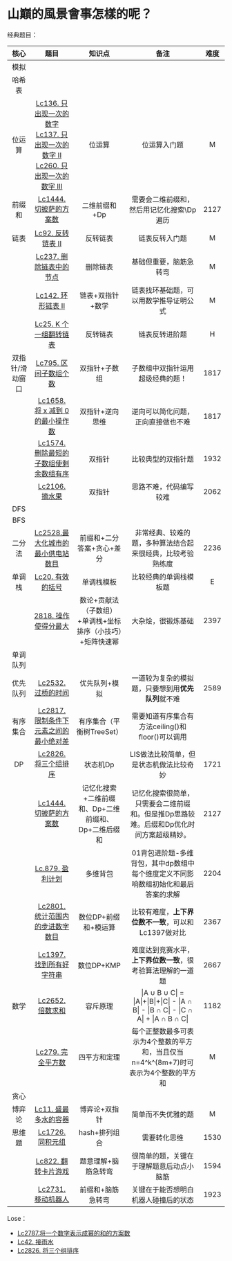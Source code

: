 # 山巔的風景會事怎樣的呢？

经典题目：



|      核心       |                             题目                             |                           知识点                           |                             备注                             | 难度 |
| :-------------: | :----------------------------------------------------------: | :--------------------------------------------------------: | :----------------------------------------------------------: | :--: |
|      模拟       |                                                              |                                                            |                                                              |      |
|     哈希表      |                                                              |                                                            |                                                              |      |
|     位运算      | [Lc136. 只出现一次的数字](https://leetcode.cn/problems/single-number)<br />[Lc137. 只出现一次的数字 II](https://leetcode.cn/problems/single-number-ii)<br />[Lc260. 只出现一次的数字 III](https://leetcode.cn/problems/single-number-iii) |                           位运算                           |                         位运算入门题                         |  M   |
|     前缀和      | [Lc1444. 切披萨的方案数](https://leetcode.cn/problems/number-of-ways-of-cutting-a-pizza/) |                       二维前缀和+Dp                        |          需要会二维前缀和，然后用记忆化搜索\Dp遍历           | 2127 |
|      链表       | [Lc92. 反转链表 II](https://leetcode.cn/problems/reverse-linked-list-ii) |                          反转链表                          |                        链表反转入门题                        |  M   |
|                 | [Lc237. 删除链表中的节点](https://leetcode.cn/problems/delete-node-in-a-linked-list/) |                          删除链表                          |                    基础但重要，脑筋急转弯                    |  M   |
|                 | [Lc142. 环形链表 II](https://leetcode.cn/problems/linked-list-cycle-ii/) |                      链表+双指针+数学                      |            链表找环基础题，可以用数学推导证明公式            |  M   |
|                 | [Lc25. K 个一组翻转链表](https://leetcode.cn/problems/reverse-nodes-in-k-group/) |                          反转链表                          |                        链表反转进阶题                        |  H   |
| 双指针/滑动窗口 | [Lc795. 区间子数组个数](https://leetcode.cn/problems/number-of-subarrays-with-bounded-maximum/) |                       双指针+子数组                        |               子数组中双指针运用超级经典的题！               | 1817 |
|                 | [Lc1658. 将 x 减到 0 的最小操作数](https://leetcode.cn/problems/minimum-operations-to-reduce-x-to-zero/description/) |                      双指针+逆向思维                       |              逆向可以简化问题，正向直接做也不难              | 1817 |
|                 | [Lc1574. 删除最短的子数组使剩余数组有序](https://leetcode.cn/problems/shortest-subarray-to-be-removed-to-make-array-sorted/) |                           双指针                           |                      比较典型的双指针题                      | 1932 |
|                 | [Lc2106. 摘水果](https://leetcode.cn/problems/maximum-fruits-harvested-after-at-most-k-steps/) |                           双指针                           |                    思路不难，代码编写较难                    | 2062 |
|       DFS       |                                                              |                                                            |                                                              |      |
|       BFS       |                                                              |                                                            |                                                              |      |
|     二分法      | [Lc2528.最大化城市的最小供电站数目](https://leetcode.cn/problems/maximize-the-minimum-powered-city/) |                 前缀和+二分答案+贪心+差分                  |  非常经典、较难的题，多种算法结合起来很经典，比较考验熟练度  | 2236 |
|     单调栈      | [Lc20. 有效的括号](https://leetcode.cn/problems/valid-parentheses/) |                         单调栈模板                         |                    比较经典的单调栈模板题                    |  E   |
|                 | [2818. 操作使得分最大](https://leetcode.cn/problems/apply-operations-to-maximize-score/) | 数论+贡献法（子数组）+单调栈+坐标排序（小技巧）+矩阵快速幂 |                      大杂烩，很锻炼基础                      | 2397 |
|    单调队列     |                                                              |                                                            |                                                              |      |
|    优先队列     | [Lc2532. 过桥的时间](https://leetcode.cn/problems/time-to-cross-a-bridge/) |                       优先队列+模拟                        |      一道较为复杂的模拟题，只要想到用**优先队列**就不难      | 2589 |
|    有序集合     | [Lc2817. 限制条件下元素之间的最小绝对差](https://leetcode.cn/problems/minimum-absolute-difference-between-elements-with-constraint/) |                 有序集合（平衡树TreeSet）                  |       需要知道有序集合有方法ceiling()和floor()可以调用       |      |
|       DP        | [Lc2826. 将三个组排序](https://leetcode.cn/problems/sorting-three-groups/) |                          状态机Dp                          |           LIS做法比较简单，但是状态机做法比较奇妙            | 1721 |
|                 | [Lc1444. 切披萨的方案数](https://leetcode.cn/problems/number-of-ways-of-cutting-a-pizza/) |    记忆化搜索+二维前缀和、Dp+二维前缀和、Dp+二维后缀和     | 记忆化搜索很简单，只需要会二维前缀和。但是推Dp思路较难。后缀和Dp优化时间方案超级精妙。 | 2127 |
|                 | [Lc.879. 盈利计划](https://leetcode.cn/problems/profitable-schemes/) |                          多维背包                          | 01背包进阶题-多维背包，其中dp数组中每个维度定义不同影响数组初始化和最后答案的求解 | 2204 |
|                 | [Lc2801. 统计范围内的步进数字数目](https://leetcode.cn/problems/count-stepping-numbers-in-range/) |                    数位DP+前缀和+模运算                    |     比较有难度，**上下界位数不一致**，可以和Lc1397做对比     | 2367 |
|                 | [Lc1397. 找到所有好字符串](https://leetcode.cn/problems/find-all-good-strings/) |                         数位DP+KMP                         | 难度达到竞赛水平，**上下界位数一致**，很考验算法理解的一道题 | 2667 |
|      数学       | [Lc2652. 倍数求和](https://leetcode.cn/problems/sum-multiples) |                          容斥原理                          | \|A ∪ B ∪ C\| = \|A\|+\|B\|+\|C\| - \|A ∩ B\| - \|B ∩ C\| - \|C ∩ A\| + \|A ∩ B ∩ C\| | 1182 |
|                 | [Lc279. 完全平方数](https://leetcode.cn/problems/perfect-squares) |                        四平方和定理                        | 每个正整数最多可表示为4个整数的平方和，当且仅当n=4^k^(8m+7)时可表示为4个整数的平方和 |  M   |
|      贪心       |                                                              |                                                            |                                                              |      |
|     博弈论      | [Lc11. 盛最多水的容器](https://leetcode.cn/problems/container-with-most-water/) |                       博弈论+双指针                        |                      简单而不失优雅的题                      |  M   |
|     思维题      | [Lc1726. 同积元组](https://leetcode.cn/problems/tuple-with-same-product/) |                       hash+排列组合                        |                         需要转化思维                         | 1530 |
|                 | [Lc822. 翻转卡片游戏](https://leetcode.cn/problems/card-flipping-game/) |                    题意理解+脑筋急转弯                     |           很简单的题，关键在于理解题意后动点小脑筋           | 1594 |
|                 | [Lc2731. 移动机器人](https://leetcode.cn/problems/movement-of-robots/) |                     前缀和+脑筋急转弯                      |             关键在于能否想明白机器人碰撞后的状态             | 1923 |



Lose：

- [Lc2787.将一个数字表示成幂的和的方案数](https://leetcode.cn/problems/ways-to-express-an-integer-as-sum-of-powers/)
- [Lc42. 接雨水](https://leetcode.cn/problems/trapping-rain-water/)
- [Lc2826. 将三个组排序](https://leetcode.cn/problems/sorting-three-groups/)